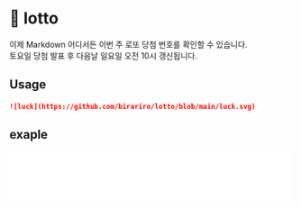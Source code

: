 # 🙏 lotto 
이제 Markdown 어디서든 이번 주 로또 당첨 번호를 확인할 수 있습니다. <br>
토요일 당첨 발표 후 다음날 일요일 오전 10시 갱신됩니다. <br>

## Usage
```markdown
![luck](https://github.com/birariro/lotto/blob/main/luck.svg)
```

## exaple
![luck](https://github.com/birariro/lotto/blob/main/luck.svg)
